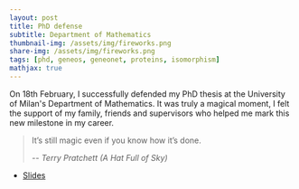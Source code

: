 ```yaml
---
layout: post
title: PhD defense
subtitle: Department of Mathematics
thumbnail-img: /assets/img/fireworks.png
share-img: /assets/img/fireworks.png
tags: [phd, geneos, geneonet, proteins, isomorphism]
mathjax: true
---
```


On 18th February, I successfully defended my PhD thesis at the University of Milan's Department of Mathematics.
It was truly a magical moment, I felt the support of my family, friends and supervisors who helped me mark this new milestone in my career.

> It’s still magic even if you know how it’s done.
>
> -- <cite>Terry Pratchett (A Hat Full of Sky)</cite>

- [Slides]()
